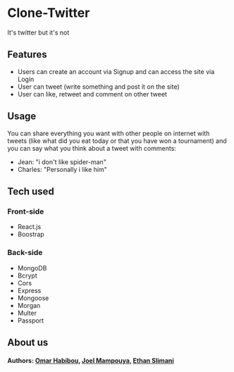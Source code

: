 # Clone-Twitter

It's twitter but it's not

## Features

* Users can create an account via Signup and can access the site via Login
* User can tweet (write something and post it on the site)
* User can like, retweet and comment on other tweet

## Usage

You can share everything you want with other people on internet with tweets (like what did you eat today or that you have won a tournament) and you can say what you think about a tweet with comments:
* Jean: "i don't like spider-man" 
* Charles: "Personally i like him"

## Tech used

### Front-side
* React.js
* Boostrap

### Back-side
* MongoDB
* Bcrypt
* Cors
* Express
* Mongoose
* Morgan
* Multer
* Passport

## About us

#### Authors: [Omar Habibou](https://github.com/habibouomar), [Joel Mampouya](https://github.com/joelmpy), [Ethan Slimani](https://github.com/SoraNoTami)

